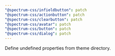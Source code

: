 ```yaml
---
"@spectrum-css/infieldbutton": patch
"@spectrum-css/actionbutton": patch
"@spectrum-css/clearbutton": patch
"@spectrum-css/avatar": patch
"@spectrum-css/button": patch
"@spectrum-css/dialog": patch
---
```


Define undefined properties from theme directory.
